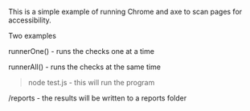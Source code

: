 This is a simple example of running Chrome and axe to scan pages for accessibility.

Two examples

runnerOne() - runs the checks one at a time

runnerAll() - runs the checks at the same time

> node test.js - this will run the program

/reports - the results will be written to a reports folder